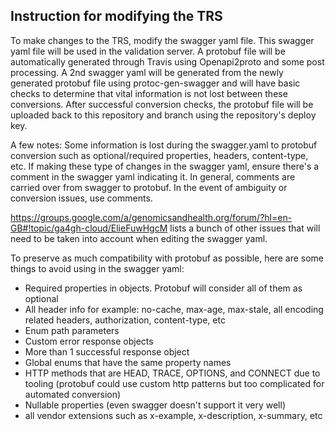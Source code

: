 ## Instruction for modifying the TRS

To make changes to the TRS, modify the swagger yaml file.  This swagger yaml file will be used in the validation server.
A protobuf file will be automatically generated through Travis using Openapi2proto and some post processing.
A 2nd swagger yaml will be generated from the newly generated protobuf file using protoc-gen-swagger and will have basic checks to determine that vital information is not lost between these conversions.
After successful conversion checks, the protobuf file will be uploaded back to this repository and branch using the repository's deploy key.

A few notes:
Some information is lost during the swagger.yaml to protobuf conversion such as optional/required properties, headers, content-type, etc.
If making these type of changes in the swagger yaml, ensure there's a comment in the swagger yaml indicating it.
In general, comments are carried over from swagger to protobuf.  In the event of ambiguity or conversion issues, use comments.

https://groups.google.com/a/genomicsandhealth.org/forum/?hl=en-GB#!topic/ga4gh-cloud/ElieFuwHgcM lists a bunch of other issues that will need to be taken into account when editing the swagger yaml.

To preserve as much compatibility with protobuf as possible, here are some things to avoid using in the swagger yaml:
- Required properties in objects.  Protobuf will consider all of them as optional
- All header info for example: no-cache, max-age, max-stale, all encoding related headers, authorization, content-type, etc
- Enum path parameters
- Custom error response objects
- More than 1 successful response object
- Global enums that have the same property names
- HTTP methods that are HEAD, TRACE, OPTIONS, and CONNECT due to tooling (protobuf could use custom http patterns but too complicated for automated conversion)
- Nullable properties (even swagger doesn't support it very well)
- all vendor extensions such as x-example, x-description, x-summary, etc

